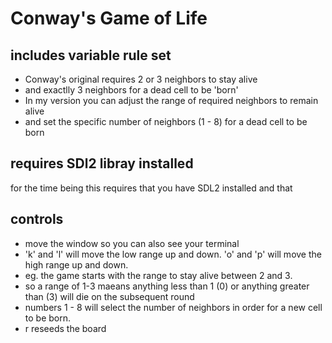 # Conway's Game of Life
## includes variable rule set
- Conway's original requires 2 or 3 neighbors to stay alive
- and exactlly 3 neighbors for a dead cell to be 'born'
- In my version you can adjust the range of required neighbors to remain alive
- and set the specific number of neighbors (1 - 8) for a dead cell to be born
## requires SDl2 libray installed

for the time being this requires that you have SDL2 installed and that

## controls
- move the window so you can also see your terminal
- 'k' and 'l' will move the low range up and down. 'o' and 'p' will move the high range up and down.
- eg. the game starts with the range to stay alive between 2 and 3. 
- so a range of 1-3 maeans anything less than 1 (0) or anything greater than (3) will die on the subsequent round
- numbers 1 - 8 will select the number of neighbors in order for a new cell to be born.
- r reseeds the board
